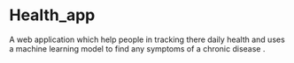 # Health_app
A web application which help people in tracking there daily health and uses a machine learning model to find any symptoms of a chronic disease .
